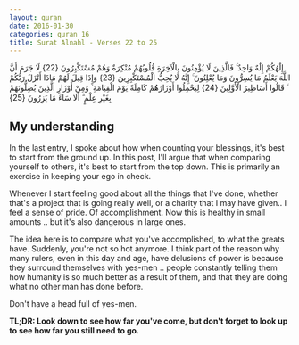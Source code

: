 ```yaml
---
layout: quran
date: 2016-01-30
categories: quran 16
title: Surat Alnahl - Verses 22 to 25
---
```


<div class="quran-verse">إِلَٰهُكُمْ إِلَٰهٌ وَاحِدٌ ۚ فَالَّذِينَ لَا يُؤْمِنُونَ بِالْآخِرَةِ قُلُوبُهُمْ مُنْكِرَةٌ وَهُمْ مُسْتَكْبِرُونَ {22}
لَا جَرَمَ أَنَّ اللَّهَ يَعْلَمُ مَا يُسِرُّونَ وَمَا يُعْلِنُونَ ۚ إِنَّهُ لَا يُحِبُّ الْمُسْتَكْبِرِينَ {23}
وَإِذَا قِيلَ لَهُمْ مَاذَا أَنْزَلَ رَبُّكُمْ ۙ قَالُوا أَسَاطِيرُ الْأَوَّلِينَ {24}
لِيَحْمِلُوا أَوْزَارَهُمْ كَامِلَةً يَوْمَ الْقِيَامَةِ ۙ وَمِنْ أَوْزَارِ الَّذِينَ يُضِلُّونَهُمْ بِغَيْرِ عِلْمٍ ۗ أَلَا سَاءَ مَا يَزِرُونَ {25}</div>

## My understanding

In the last entry, I spoke about how when counting your blessings, it's best to start from the ground up. In this post, I'll argue that when comparing yourself to others, it's best to start from the top down. This is primarily an exercise in keeping your ego in check.

Whenever I start feeling good about all the things that I've done, whether that's a project that is going really well, or a charity that I may have given.. I feel a sense of pride. Of accomplishment. Now this is healthy in small amounts .. but it's also dangerous in large ones.

The idea here is to compare what you've accomplished, to what the greats have. Suddenly, you're not so hot anymore. I think part of the reason why many rulers, even in this day and age, have delusions of power is because they surround themselves with yes-men .. people constantly telling them how humanity is so much better as a result of them, and that they are doing what no other man has done before.

Don't have a head full of yes-men.

**TL;DR: Look down to see how far you've come, but don't forget to look up to see how far you still need to go.**
